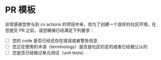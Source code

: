 # PR 模板

非常感谢您参与到 cv actions 的项目中来，但为了创建一个良好的社区环境，在您提交 PR 之前，请您确保已经满足下列要求：

- [ ] 您的 code 是否已经还存在错误或者警告信息
- [ ] 您正在使用的术语（terminology）是否是社区约定的或者已经被公认的
- [ ] 您是否已经做过单元测试（unit tests）
